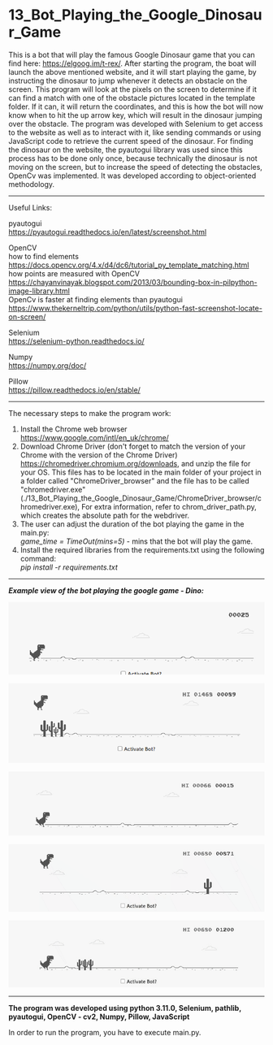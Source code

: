 # 13_Bot_Playing_the_Google_Dinosaur_Game
This is a bot that will play the famous Google Dinosaur game that you can find here: https://elgoog.im/t-rex/.
After starting the program, the boat will launch the above mentioned website, and it will start playing the game, by instructing the dinosaur to jump whenever it detects an obstacle on the screen. This program will look at the pixels on the screen to determine if it can find a match with one of the obstacle pictures located in the template folder. If it can, it will return the coordinates, and this is how the bot will now know when to hit the up arrow key, which will result in the dinosaur jumping over the obstacle. The program was developed with Selenium to get access to the website as well as to interact with it, like sending commands or using JavaScript code to retrieve the current speed of the dinosaur.
For finding the dinosaur on the website, the pyautogui library was used since this process has to be done only once, because technically the dinosaur is not moving on the screen, but to increase the speed of detecting the obstacles, OpenCv was implemented. It was developed according to object-oriented methodology.


---


Useful Links:</br>


pyautogui</br>
https://pyautogui.readthedocs.io/en/latest/screenshot.html</br>

OpenCV</br>
how to find elements</br>
https://docs.opencv.org/4.x/d4/dc6/tutorial_py_template_matching.html</br>
how points are measured with OpenCV</br>
https://chayanvinayak.blogspot.com/2013/03/bounding-box-in-pilpython-image-library.html</br>
OpenCv is faster at finding elements than pyautogui</br>
https://www.thekerneltrip.com/python/utils/python-fast-screenshot-locate-on-screen/</br>

Selenium</br>
https://selenium-python.readthedocs.io/</br>

Numpy</br>
https://numpy.org/doc/</br>

Pillow</br>
https://pillow.readthedocs.io/en/stable/</br>


---


The necessary steps to make the program work:</br>
1. Install the Chrome web browser https://www.google.com/intl/en_uk/chrome/ </br>
2. Download Chrome Driver (don't forget to match the version of your Chrome with the version of the Chrome Driver) https://chromedriver.chromium.org/downloads, and unzip the file for your OS. This files has to be located in the main folder of your project in a folder called "ChromeDriver_browser" and the file has to be called "chromedriver.exe" (./13_Bot_Playing_the_Google_Dinosaur_Game/ChromeDriver_browser/chromedriver.exe), For extra information, refer to chrom_driver_path.py, which creates the absolute path for the webdriver. 
3. The user can adjust the duration of the bot playing the game in the main.py:</br>
*game_time = TimeOut(mins=5)* - mins that the bot will play the game.</br>
4. Install the required libraries from the requirements.txt using the following command: </br>
*pip install -r requirements.txt*</br>


---


***Example view of the bot playing the google game - Dino:***</br>


![Screenshot](docs/img/01_img.png)


![Screenshot](docs/img/02_img.png)


![bot-playing-googles-dino-game](docs/img/03_img.gif)


![bot-playing-googles-dino-game](docs/img/04_img.gif)


![bot-playing-googles-dino-game](docs/img/05_img.gif)


---


**The program was developed using python 3.11.0, Selenium, pathlib, pyautogui, OpenCV - cv2, Numpy, Pillow, JavaScript**


In order to run the program, you have to execute main.py.
